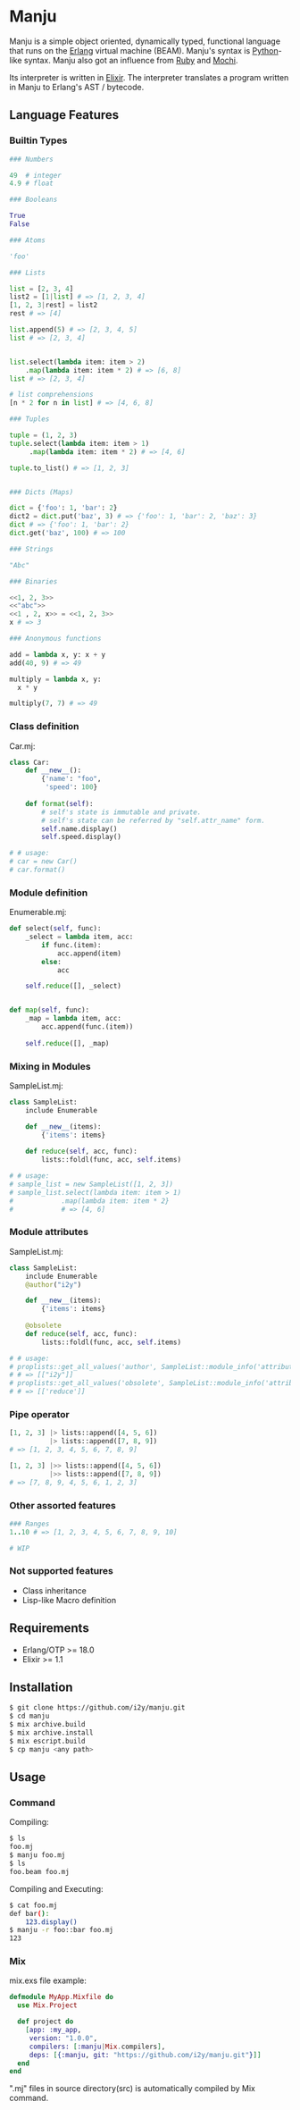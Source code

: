 # Manju
Manju is a simple object oriented, dynamically typed, functional language that runs on the [Erlang](http://www.erlang.org) virtual machine (BEAM).
Manju's syntax is [Python](https://www.python.org)-like syntax.
Manju also got an influence from [Ruby](https://www.ruby-lang.org) and [Mochi](https://github.com/i2y/mochi).

Its interpreter is written in [Elixir](http://elixir-lang.org). The interpreter translates a program written in Manju to Erlang's AST / bytecode.

## Language Features
### Builtin Types
```python
### Numbers

49  # integer
4.9 # float

### Booleans

True
False

### Atoms

'foo'

### Lists

list = [2, 3, 4]
list2 = [1|list] # => [1, 2, 3, 4]
[1, 2, 3|rest] = list2
rest # => [4]

list.append(5) # => [2, 3, 4, 5]
list # => [2, 3, 4]


list.select(lambda item: item > 2)
    .map(lambda item: item * 2) # => [6, 8]
list # => [2, 3, 4]

# list comprehensions
[n * 2 for n in list] # => [4, 6, 8]

### Tuples

tuple = (1, 2, 3)
tuple.select(lambda item: item > 1)
     .map(lambda item: item * 2) # => [4, 6]

tuple.to_list() # => [1, 2, 3]


### Dicts (Maps)

dict = {'foo': 1, 'bar': 2}
dict2 = dict.put('baz', 3) # => {'foo': 1, 'bar': 2, 'baz': 3}
dict # => {'foo': 1, 'bar': 2}
dict.get('baz', 100) # => 100

### Strings

"Abc"

### Binaries

<<1, 2, 3>>
<<"abc">>
<<1 , 2, x>> = <<1, 2, 3>>
x # => 3

### Anonymous functions

add = lambda x, y: x + y
add(40, 9) # => 49

multiply = lambda x, y:
  x * y

multiply(7, 7) # => 49
```

### Class definition
Car.mj:
```python
class Car:
    def __new__():
        {'name': "foo",
         'speed': 100}
    
    def format(self):
        # self's state is immutable and private.
        # self's state can be referred by "self.attr_name" form.
        self.name.display()
        self.speed.display()

# # usage:
# car = new Car()
# car.format()
```

### Module definition
Enumerable.mj:
```python
def select(self, func):
    _select = lambda item, acc:
        if func.(item):
            acc.append(item)
        else:
            acc

    self.reduce([], _select)


def map(self, func):
    _map = lambda item, acc:
        acc.append(func.(item))
    
    self.reduce([], _map)
```

### Mixing in Modules
SampleList.mj:
```python
class SampleList:
    include Enumerable

    def __new__(items):
        {'items': items}
    
    def reduce(self, acc, func):
        lists::foldl(func, acc, self.items)

# # usage:
# sample_list = new SampleList([1, 2, 3])
# sample_list.select(lambda item: item > 1)
#            .map(lambda item: item * 2}
#            # => [4, 6]
```

### Module attributes
SampleList.mj:
```python
class SampleList:
    include Enumerable
    @author("i2y")

    def __new__(items):
        {'items': items}
    
    @obsolete
    def reduce(self, acc, func):
        lists::foldl(func, acc, self.items)

# # usage:
# proplists::get_all_values('author', SampleList::module_info('attributes'))
# # => [["i2y"]]
# proplists::get_all_values('obsolete', SampleList::module_info('attributes'))
# # => [['reduce']]
```

### Pipe operator
```python
[1, 2, 3] |> lists::append([4, 5, 6])
          |> lists::append([7, 8, 9])
# => [1, 2, 3, 4, 5, 6, 7, 8, 9]

[1, 2, 3] |>> lists::append([4, 5, 6])
          |>> lists::append([7, 8, 9])
# => [7, 8, 9, 4, 5, 6, 1, 2, 3]
```

### Other assorted features
```ruby
### Ranges
1..10 # => [1, 2, 3, 4, 5, 6, 7, 8, 9, 10]

# WIP
```


### Not supported features
- Class inheritance
- Lisp-like Macro definition

## Requirements
- Erlang/OTP >= 18.0
- Elixir >= 1.1

## Installation
```sh
$ git clone https://github.com/i2y/manju.git
$ cd manju
$ mix archive.build
$ mix archive.install
$ mix escript.build
$ cp manju <any path>
```

## Usage
### Command
Compiling:
```sh
$ ls
foo.mj
$ manju foo.mj
$ ls
foo.beam foo.mj
```

Compiling and Executing:
```sh
$ cat foo.mj
def bar():
    123.display()
$ manju -r foo::bar foo.mj
123
```

### Mix
mix.exs file example:
```elixir
defmodule MyApp.Mixfile do
  use Mix.Project

  def project do
    [app: :my_app,
     version: "1.0.0",
     compilers: [:manju|Mix.compilers],
     deps: [{:manju, git: "https://github.com/i2y/manju.git"}]]
  end
end
```
".mj" files in source directory(src) is automatically compiled by Mix command.
